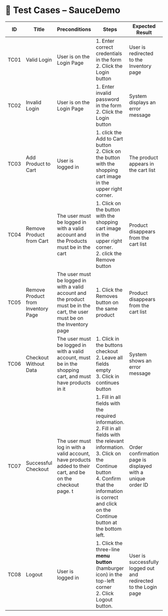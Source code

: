 # 🧾 Test Cases – SauceDemo

| ID | Title | Preconditions | Steps | Expected Result | Status |
|----|--------|----------------|--------|------------------|---------|
| TC01 | Valid Login | User is on the Login Page | 1. Enter correct credentials in the form <br>2. Click the Login button | User is redirected to the Inventory page | Pass |
| TC02 | Invalid Login | User is on the Login Page | 1. Enter invalid password in the form <br>2. Click the Login button | System displays an error message | Pass |
| TC03 | Add Product to Cart | User is logged in | 1. click the Add to Cart button <br>2. Click on the button with the shopping cart image in the upper right corner.  | The product appears in the cart list | Pass |
| TC04 | Remove Product from Cart | The user must be logged in with a valid account and the Products must be in the cart | 1. Click on the button with the shopping cart image in the upper right corner. <br>2. click the Remove button | Product disappears from the cart list | Pass |
| TC05 | Remove Product from Inventory Page | The user must be logged in with a valid account and the product must be in the cart, the user must be on the Inventory page | 1. Click the Removes button on the same product | Product disappears from the cart list | Pass |
| TC06 | Checkout Without Data | The user must be logged in with a valid account, must be in the shopping cart, and must have products in it | 1. Click in the buttons checkout <br>2. Leave all fields empty<br>3. Click in continues button | System shows an error message | Pass |
| TC07 | Successful Checkout | The user must log in with a valid account, have products added to their cart, and be on the checkout page. t | 1. Fill in all fields with the required information. <br>2. Fill in all fields with the relevant information. <br> 3.  Click on the Continue button <br> 4. Confirm that the information is correct and click on the Continue button at the bottom left.| Order confirmation page is displayed with a unique order ID | Pass |
| TC08 | Logout | User is logged in | 1. Click the three-line **menu button** (hamburger icon) in the top-left corner<br>2. Click Logout button. | User is successfully logged out and redirected to the Login page | Pass |
